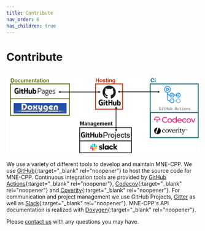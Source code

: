 ```yaml
---
title: Contribute
nav_order: 6
has_children: true
---
```

# Contribute

&nbsp; &nbsp; &nbsp; &nbsp; &nbsp; &nbsp; &nbsp; &nbsp; ![If you can read this I messed up adding the image](../../images/dev_tools.png)

We use a variety of different tools to develop and maintain MNE-CPP. We use [GitHub](https://github.com/mne-tools/mne-cpp){:target="_blank" rel="noopener"} to host the source code for MNE-CPP. Continuous integration tools are provided by [GitHub Actions](https://github.com/mne-tools/mne-cpp/actions){:target="_blank" rel="noopener"}, [Codecov](https://codecov.io/gh/mne-tools/mne-cpp){:target="_blank" rel="noopener"} and [Coverity](https://scan.coverity.com/projects/mne-tools-mne-cpp){:target="_blank" rel="noopener"}. For communication and project management we use GitHub Projects, [Gitter](https://gitter.im/mne-tools/mne-cpp) as well as [Slack](https://mne-cpp.slack.com/){:target="_blank" rel="noopener"}. MNE-CPP's API documentation is realized with [Doxygen](http://www.doxygen.nl/){:target="_blank" rel="noopener"}.

Please [contact us](../../contact.md) with any questions you may have.
